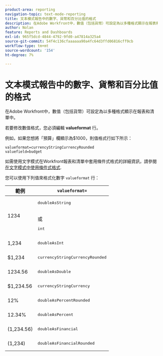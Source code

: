 ```yaml
---
product-area: reporting
navigation-topic: text-mode-reporting
title: 文本模式報告中的數字、貨幣和百分比值的格式
description: 在Adobe Workfront中，數值（包括貨幣）可設定為以多種格式顯示在報表和清單中。
author: Nolan
feature: Reports and Dashboards
exl-id: 965f5dcd-4844-4792-9fd0-a47814a325a4
source-git-commit: 54f4c136cfaaaaaa90a4fc64d3ffd06816cff9cb
workflow-type: tm+mt
source-wordcount: '154'
ht-degree: 7%

---
```


# 文本模式報告中的數字、貨幣和百分比值的格式

在Adobe Workfront中，數值（包括貨幣）可設定為以多種格式顯示在報表和清單中。

若要修改數值格式，您必須編輯 **valueformat** 行。

例如，如果您想將「預算」欄顯示為$1000，則值格式行如下所示：

```
valueformat=currencyStringCurrencyRounded
valuefield=budget
```

如需使用文字模式在Workfront報表和清單中套用條件式格式的詳細資訊，請參閱 [在文字模式中使用條件式格式](../../../reports-and-dashboards/reports/text-mode/use-conditional-formatting-text-mode.md).

您可以使用下列值來格式化數字 `valueformat` 行：

| 範例 | `valueformat=` |
|---|---|
| 1234 | <pre>doubleAsString</pre> <br>或 <br><pre>int</pre> |
| 1,234 | <pre>doubleAsInt</pre> |
| $1,234 | <pre>currencyStringCurrencyRounded</pre> |
| 1234.56 | <pre>doubleAsDouble</pre> |
| $1,234.56 | <pre>currencyStringCurrency</pre> |
| 12% | <pre>doubleAsPercentRounded</pre> |
| 12.34% | <pre>doubleAsPercent</pre> |
| (1,234.56) | <pre>doubleAsFinancial</pre> |
| (1,234) | <pre>doubleAsFinancialRounded</pre> |
